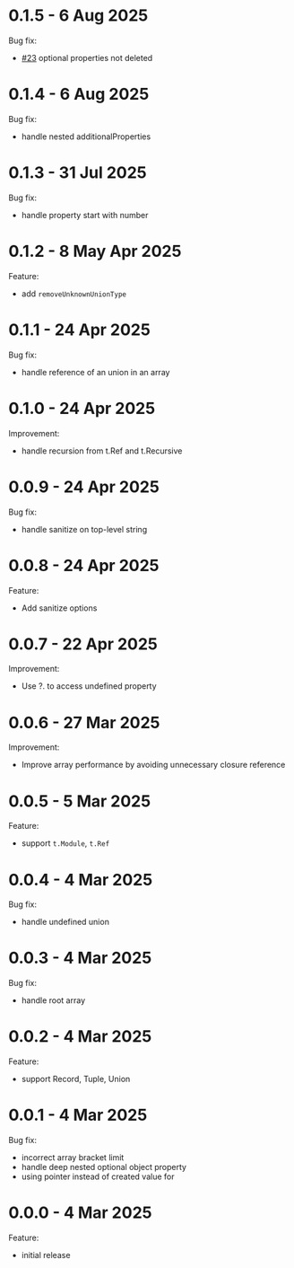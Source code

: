 # 0.1.5 - 6 Aug 2025
Bug fix:
- [#23](https://github.com/elysiajs/exact-mirror/pull/23) optional properties not deleted

# 0.1.4 - 6 Aug 2025
Bug fix:
- handle nested additionalProperties

# 0.1.3 - 31 Jul 2025
Bug fix:
- handle property start with number

# 0.1.2 - 8 May Apr 2025
Feature:
- add `removeUnknownUnionType`

# 0.1.1 - 24 Apr 2025
Bug fix:
- handle reference of an union in an array

# 0.1.0 - 24 Apr 2025
Improvement:
- handle recursion from t.Ref and t.Recursive

# 0.0.9 - 24 Apr 2025
Bug fix:
- handle sanitize on top-level string

# 0.0.8 - 24 Apr 2025
Feature:
- Add sanitize options

# 0.0.7 - 22 Apr 2025
Improvement:
- Use ?. to access undefined property

# 0.0.6 - 27 Mar 2025
Improvement:
- Improve array performance by avoiding unnecessary closure reference

# 0.0.5 - 5 Mar 2025
Feature:
- support `t.Module`, `t.Ref`

# 0.0.4 - 4 Mar 2025
Bug fix:
- handle undefined union

# 0.0.3 - 4 Mar 2025
Bug fix:
- handle root array

# 0.0.2 - 4 Mar 2025
Feature:
- support Record, Tuple, Union

# 0.0.1 - 4 Mar 2025
Bug fix:
- incorrect array bracket limit
- handle deep nested optional object property
- using pointer instead of created value for

# 0.0.0 - 4 Mar 2025
Feature:
- initial release
